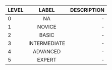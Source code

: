 | LEVEL |    LABEL     | DESCRIPTION |
|-------|:------------:|------------:|
| 0     |      NA      |           - |
| 1     |    NOVICE    |           - |
| 2     |    BASIC     |           - |
| 3     | INTERMEDIATE |           - |
| 4     |   ADVANCED   |           - |
| 5     |    EXPERT    |           - |